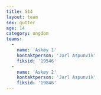 ```yaml
---
title: G14
layout: team
sex: gutter
age: 14
category: ungdom
teams:
  -
    name: 'Askøy 1'
    kontaktperson: 'Jarl Aspunvik'
    fiksid: '19546'
  -
    name: 'Askøy 2'
    kontaktperson: 'Jarl Aspunvik'
    fiksid: '19846'
---
```

